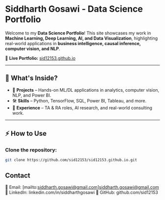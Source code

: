 # Siddharth Gosawi - Data Science Portfolio  

Welcome to my **Data Science Portfolio**! This site showcases my work in **Machine Learning, Deep Learning, AI, and Data Visualization**, highlighting real-world applications in **business intelligence, causal inference, computer vision, and NLP**.  

🔗 **Live Portfolio:** [sid12153.github.io](https://sid12153.github.io)  

---

## 📌 What's Inside?  
- 🎯 **Projects** – Hands-on ML/DL applications in analytics, computer vision, NLP, and Power BI.  
- 🛠 **Skills** – Python, TensorFlow, SQL, Power BI, Tableau, and more.  
- 💼 **Experience** – TA & RA roles, AI research, and real-world consulting work.  

---

## ⚡ How to Use  
### Clone the repository:  
```bash
git clone https://github.com/sid12153/sid12153.github.io.git
```

##  Contact
📧 Email: [mailto:siddharth.gosawi@gmail.com]siddharth.gosawi@gmail.com
💼 LinkedIn: linkedin.com/in/siddharthgosawi
🐙 GitHub: github.com/sid12153
